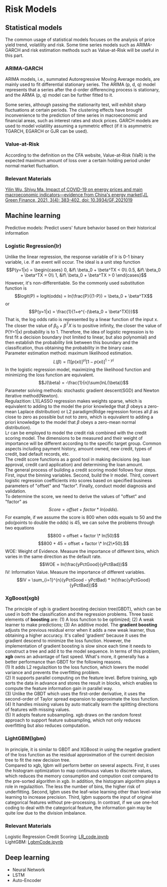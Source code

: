 # Risk Models
## Statistical models
The common usage of statistical models focuses on the analysis of price yield trend, volatility and risk. Some time series models such as ARIMA-GARCH and risk estimation methods such as Value-at-Risk will be useful in this part.
### ARIMA-GARCH  
ARIMA models, i.e., summated Autoregressive Moving Average models, are mainly used to fit differential stationary series. The ARIMA (p, d, q) model represents that a series after the d-order differencing process is stationary, and the ARMA (p, q) model can be further fitted to it.

Some series, although passing the stationarity test, will exhibit sharp fluctuations at certain periods. The clustering effects have brought inconvenience to the prediction of time series in macroeconomic and financial areas, such as interest rates and stock prices. GARCH models are used to model volatility assuming a symmetric effect (if it is asymmetric TGARCH, EGARCH or GJR can be used).  
### Value-at-Risk  
According to the definition on the CFA website, Value-at-Risk (VaR) is the expected maximum amount of loss over a certain holding period under normal market fluctuation.
### Relevant Materials  
[Yilin Wu, Shiyu Ma. Impact of COVID-19 on energy prices and main macroeconomic indicators—evidence from China's energy market[J]. Green Finance, 2021, 3(4): 383-402. doi: 10.3934/GF.2021019](https://www.aimspress.com/article/doi/10.3934/GF.2021019)
## Machine learning
Predictive models: Predict users' future behavior based on their historical information
### Logistic Regression(lr)
Unlike the linear regression, the response variable of lr is 0-1 binary variable, i.e. if an event will occur. The ideal is a unit step function $$P(y=1|x) = \begin{cases}
0, &if\ \beta_0 + \beta^TX < 0\\
0.5, &if\  \beta_0 + \beta^TX = 0\\
1, &if\ \beta_0 + \beta^TX > 0
\end{cases}$$ However, it's non-differentiable. So the commonly used substitution function is $$logit(P) = logit(odds) = ln(\frac{P}{(1-P}) = \beta_0 + \beta^TX$$ or $$P(y=1|x) = \frac{1}{1+e^{-(\beta_0 + \beta^TX)}}$$ That is, the log odds ratio is represented by a linear function of the input x. The closer the value of $\beta_0 + \beta^TX$ is to positive infinity, the closer the value of P(Y=1|x) probability is to 1. Therefore, the idea of logistic regression is to first fit a decision boundary (not limited to linear, but also polynomial) and then establish the probability link between this boundary and the classification, thus obtaining the probability in the binary case.  
Parameter estimation method: maximum likelihood estimation. $$L(\beta) = \prod{[p(xi)]^{yi}[1-p(xi)]^{1-yi}}$$ In the logistic regression model, maximizing the likelihood function and minimizing the loss function are equivalent. $$J(\beta) = -\frac{1}{n}\sum{lnL(\beta)}$$ Parameter solving methods: stochastic gradient descent(SGD) and Newton iterative method(Newton).  
Regulazition: L1(LASSO regression makes weights sparse, which is equivalent to adding to the model the prior knowledge that $\beta$ obeys a zero-mean Laplace distribution) or L2 paradigm(Ridge regression forces all $\beta$ as close to zero as possible but not to zero, which is equivalent to adding a priori knowledge to the model that $\beta$ obeys a zero-mean normal distribution).  
Lr can be employed to model the credit risk combined with the credit scoring model. The dimensions to be measured and their weight of importance will be different according to the specific target group. Common aspects including payment history, amount owned, new credit, types of credit, bad default records, etc.  
The credit score functions as a good tool in making decisions (eg. loan approval, credit card application) and determining the loan amount.  
The general process of building a credit scoring model follows four steps. First, input the binning variables. Second, build the lr model. Third, convert logistic regression coefficients into scores based on specified business parameters of "offset" and "factor". Finally, conduct model diagnosis and validation.  
To determine the score, we need to derive the values of "offset" and "factor" as $$Score = offset + factor * ln(odds).$$ For example, if we assume the score is 800 when odds equals to 50 and the pdo(points to double the odds) is 45, we can solve the problems through two equations $$800 = offset + factor \* ln(50)$$ $$800 + 45 = offset + factor \* ln(2\*50).$$
WOE: Weight of Evidence. Measure the importance of different bins, which varies in the same direction as the default rate. $$WOE = ln(\frac{yPctGood}{yPctBad})$$
IV: Information Value. Measure the importance of different variables. $$IV = \sum_{i=1}^{n}(yPctGood - yPctBad) * ln(\frac{yPctGood}{yPctBad})$$
### XgBoost(xgb)
The principle of xgb is gradient boosting decision tree(GBDT), which can be used in both the classification and the regression problems. Three basic elements of **boosting** are: (1) A loss function to be optimized; (2) A weak learner to make predictions; (3) An additive model. The **gradient boosting** adjusts the previous residual error when it adds a new weak learner, thus obtaining a higher accuracy. It's called 'gradient' because it uses the gradient descend to minimize the loss function. However, the implementation of gradient boosting is slow since each time it needs to construct a tree and add it to the model sequence. In terms of this problem, **xgb** owns an advantage of fast speed. What's more, it generally has a better performance than GBDT for the following reasons.  
(1) It adds L2 regulazition to the loss function, which lowers the model variance and prevents the overfitting problem.  
(2) It supports parallel computing on the feature level. Before training, xgb sorts the data in advance and stores the result in blocks, which enables to compute the feature information gain in parallel way.  
(3) Unlike the GBDT which uses the first-order derivative, it uses the second-order of Taylor spread expansion to approximate the loss function.  
(4) It handles missing values by auto matically learn the splitting directions of features with missing values.  
(5) It adopts feature subsampling. xgb draws on the random forest approach to support feature subsampling, which not only reduces overfitting but also reduces computation.  

### LightGBM(lgbm)
In principle, it is similar to GBDT and XGBoost in using the negative gradient of the loss function as the residual approximation of the current decision tree to fit the new decision tree.  
Compared to xgb, lgbm will perform better on several aspects. First, it uses the histogram optimization to map continuous values to discrete values, which reduces the memory consumption and compution cost compared to the pre-sorted algorithm in xgb. In addition, the histogram algorithm plays a role in regulazition. The less the number of bins, the higher risk of underfitting. Second, lgbm uses the leaf-wise learning other than level-wise learning to increase precision. Third, lgbm supports the input of original categorical features without pre-processing. In contrast, if we use one-hot coding to deal with the categorical feature, the information gain may be quite low due to the division imbalance.  
### Relevant Materials
Logistic Regression Credit Scoring: [LR_code.ipynb](https://github.com/sherryahaha/Risk-Models/blob/main/LRCredit/LR_code.ipynb)  
LightGBM: [LgbmCode.ipynb](https://github.com/sherryahaha/Risk-Models/blob/main/LgbmCredit/LgbmCode.ipynb)  
## Deep learning
- Neural Network
- LSTM
- Auto-Encoder
